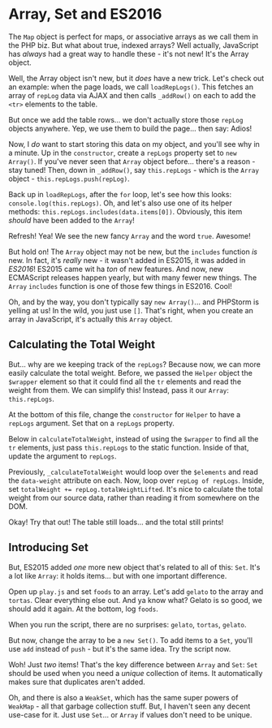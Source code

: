 # Array, Set and ES2016

The `Map` object is perfect for maps, or associative arrays as we call them in the
PHP biz. But what about true, indexed arrays? Well actually, JavaScript has *always*
had a great way to handle these - it's not new! It's the Array object.

Well, the Array object isn't new, but it *does* have a new trick. Let's check out
an example: when the page loads, we call `loadRepLogs()`. This fetches an array of
`repLog` data via AJAX and then calls `_addRow()` on each to add the `<tr>` elements
to the table.

But once we add the table rows... we don't actually store those `repLog` objects
anywhere. Yep, we use them to build the page... then say: Adios!

Now, I *do* want to start storing this data on my object, and you'll see why in a
minute. Up in the `constructor`, create a `repLogs` property set to `new Array()`.
If you've never seen that `Array` object before... there's a reason - stay tuned!
Then, down in `_addRow()`, say `this.repLogs` - which is the `Array` object -
`this.repLogs.push(repLog)`.

Back up in `loadRepLogs`, after the `for` loop, let's see how this looks: `console.log(this.repLogs)`.
Oh, and let's also use one of its helper methods: `this.repLogs.includes(data.items[0])`.
Obviously, this item *should* have been added to the `Array`!

Refresh! Yea! We see the new fancy `Array` and the word `true`. Awesome!

But hold on! The `Array` object may not be new, but the `includes` function *is*
new. In fact, it's *really* new - it wasn't added in ES2015, it was added in *ES2016*!
ES2015 came wit ha *ton* of new features. And now, new ECMAScript releases happen
yearly, but with many fewer new things. The `Array` `includes` function is one of
those few things in ES2016. Cool!

Oh, and by the way, you don't typically say `new Array()`... and PHPStorm is yelling
at us! In the wild, you just use `[]`. That's right, when you create an array in
JavaScript, it's actually this `Array` object.

## Calculating the Total Weight

But... why are we keeping track of the `repLogs`? Because now, we can more easily
calculate the total weight. Before, we passed the `Helper` object the `$wrapper`
element so that it could find all the `tr` elements and read the weight from them.
We can simplify this! Instead, pass it our `Array`: `this.repLogs`.

At the bottom of this file, change the `constructor` for `Helper` to have a `repLogs`
argument. Set that on a `repLogs` property.

Below in `calculateTotalWeight`, instead of using the `$wrapper` to find all the
`tr` elements, just pass `this.repLogs` to the static function. Inside of that, update
the argument to `repLogs`. 

Previously, `_calculateTotalWeight` would loop over the `$elements` and read the
`data-weight` attribute on each. Now, loop over `repLog of repLogs`. Inside,
set `totalWeight += repLog.totalWeightLifted`. It's nice to calculate the total
weight from our source data, rather than reading it from somewhere on the DOM.

Okay! Try that out! The table still loads... and the total still prints!

## Introducing Set

But, ES2015 added *one* more new object that's related to all of this: `Set`. It's
a lot like `Array`: it holds items... but with one important difference.

Open up `play.js` and set `foods` to an array. Let's add `gelato` to the array and
`tortas`. Clear everything else out. And ya know what? Gelato is so good, we should
add it again. At the bottom, log `foods`.

When you run the script, there are no surprises: `gelato`, `tortas`, `gelato`.

But now, change the array to be a `new Set()`. To add items to a `Set`, you'll use
`add` instead of `push` - but it's the same idea. Try the script now.

Woh! Just *two* items! That's the key difference between `Array` and `Set`: `Set`
should be used when you need a *unique* collection of items. It automatically makes
sure that duplicates aren't added.

Oh, and there is also a `WeakSet`, which has the same super powers of `WeakMap` - all
that garbage collection stuff. But, I haven't seen any decent use-case for it.
Just use `Set`... or `Array` if values don't need to be unique.
